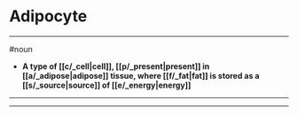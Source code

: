 # Adipocyte
---
#noun
- **A type of [[c/_cell|cell]], [[p/_present|present]] in [[a/_adipose|adipose]] tissue, where [[f/_fat|fat]] is stored as a [[s/_source|source]] of [[e/_energy|energy]]**
---
---

